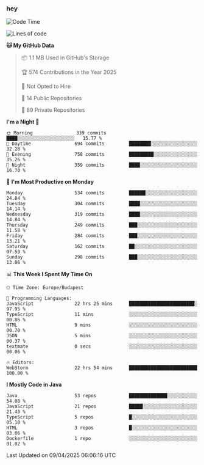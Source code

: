 ### hey

<!--START_SECTION:waka-->
![Code Time](http://img.shields.io/badge/Code%20Time-1%2C173%20hrs%2023%20mins-blue)

![Lines of code](https://img.shields.io/badge/From%20Hello%20World%20I%27ve%20Written-2.6%20million%20lines%20of%20code-blue)

**🐱 My GitHub Data** 

> 📦 1.1 MB Used in GitHub's Storage 
 > 
> 🏆 574 Contributions in the Year 2025
 > 
> 🚫 Not Opted to Hire
 > 
> 📜 14 Public Repositories 
 > 
> 🔑 89 Private Repositories 
 > 
**I'm a Night 🦉** 

```text
🌞 Morning                339 commits         ████░░░░░░░░░░░░░░░░░░░░░   15.77 % 
🌆 Daytime                694 commits         ████████░░░░░░░░░░░░░░░░░   32.28 % 
🌃 Evening                758 commits         █████████░░░░░░░░░░░░░░░░   35.26 % 
🌙 Night                  359 commits         ████░░░░░░░░░░░░░░░░░░░░░   16.70 % 
```
📅 **I'm Most Productive on Monday** 

```text
Monday                   534 commits         ██████░░░░░░░░░░░░░░░░░░░   24.84 % 
Tuesday                  304 commits         ████░░░░░░░░░░░░░░░░░░░░░   14.14 % 
Wednesday                319 commits         ████░░░░░░░░░░░░░░░░░░░░░   14.84 % 
Thursday                 249 commits         ███░░░░░░░░░░░░░░░░░░░░░░   11.58 % 
Friday                   284 commits         ███░░░░░░░░░░░░░░░░░░░░░░   13.21 % 
Saturday                 162 commits         ██░░░░░░░░░░░░░░░░░░░░░░░   07.53 % 
Sunday                   298 commits         ███░░░░░░░░░░░░░░░░░░░░░░   13.86 % 
```


📊 **This Week I Spent My Time On** 

```text
🕑︎ Time Zone: Europe/Budapest

💬 Programming Languages: 
JavaScript               22 hrs 25 mins      ████████████████████████░   97.95 % 
TypeScript               11 mins             ░░░░░░░░░░░░░░░░░░░░░░░░░   00.86 % 
HTML                     9 mins              ░░░░░░░░░░░░░░░░░░░░░░░░░   00.70 % 
JSON                     5 mins              ░░░░░░░░░░░░░░░░░░░░░░░░░   00.37 % 
textmate                 0 secs              ░░░░░░░░░░░░░░░░░░░░░░░░░   00.06 % 

🔥 Editors: 
WebStorm                 22 hrs 54 mins      █████████████████████████   100.00 % 
```

**I Mostly Code in Java** 

```text
Java                     53 repos            ██████████████░░░░░░░░░░░   54.08 % 
JavaScript               21 repos            █████░░░░░░░░░░░░░░░░░░░░   21.43 % 
TypeScript               5 repos             █░░░░░░░░░░░░░░░░░░░░░░░░   05.10 % 
HTML                     3 repos             █░░░░░░░░░░░░░░░░░░░░░░░░   03.06 % 
Dockerfile               1 repo              ░░░░░░░░░░░░░░░░░░░░░░░░░   01.02 % 
```




 Last Updated on 09/04/2025 06:06:16 UTC
<!--END_SECTION:waka-->
